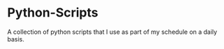 # Python-Scripts
A collection of python scripts that I use as part of my schedule on a daily basis.

